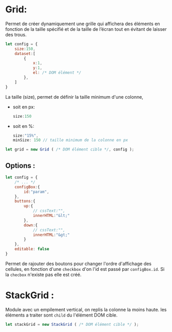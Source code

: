 # Grid:

Permet de créer dynamiquement une grille qui affichera des éléments en fonction de la taille spécifié et de la taille de l’écran tout en évitant de laisser des trous.

```javascript
let config = {
	size:150,
	dataset:[
		{
			x:1,
			y:1,
			el: /* DOM élément */
		},
	]
}
```

La taille (size), permet de définir la taille minimum d'une colonne, 
- soit en px:
	```javascript
	size:150
	```
- soit en %:
	```javascript
	size:"15%",
	minSize: 150 // taille minimum de la colonne en px
	```
```javascript
let grid = new Grid ( /* DOM élément cible */, config );
```

## Options :
```javascript
let config = {
	/* ... */
	configBox:{
		id:"param",
	},
	buttons:{
		up:{
			// cssText:"",
			innerHTML:"&lt;"
		},
		down:{
			// cssText:"",
			innerHTML:"&gt;"
		}
	},
	editable: false
}
```		

Permet de rajouter des boutons pour changer l'ordre d'affichage des cellules, en fonction d'une `checkbox`  d'on l'id est passé par `configBox.id`. Si la `checbox` n'existe pas elle est créé.

# StackGrid :

Module avec un empilement vertical, on replis la colonne la moins haute. les éléments a traiter sont `child` du l'élément DOM cible.

```javascript
let stackGrid = new StackGrid ( /* DOM élément cible */ );
```		
